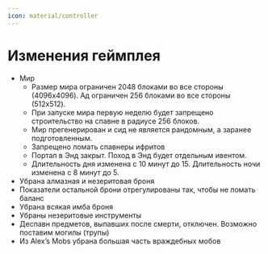 ```yaml
---
icon: material/controller
---
```


# Изменения геймплея

- Мир
    - Размер мира ограничен 2048 блоками во все стороны (4096x4096). Ад ограничен 256 блоками во все стороны (512x512).
    - При запуске мира первую неделю будет запрещено строительство на спавне в радиусе 256 блоков.
    - Мир прегенерирован и сид не является рандомным, а заранее подготовленным.
    - Запрещено ломать спавнеры ифритов
    - Портал в Энд закрыт. Поход в Энд будет отдельным ивентом.
    - Длительность дня изменена с 10 минут до 15. Длительность ночи изменена с 8 минут до 5.
- Убрана алмазная и незеритовая броня
- Показатели остальной брони отрегулированы так, чтобы не ломать баланс
- Убрана всякая имба броня
- Убраны незеритовые инструменты
- Деспавн предметов, выпавших после смерти, отключен. Возможно поставим могилы (трупы)
- Из Alex’s Mobs убрана большая часть враждебных мобов
